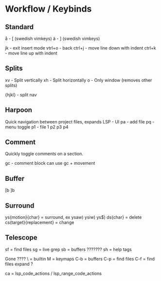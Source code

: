 # Workflow / Keybinds

## Standard

å - [  (swedish vimkeys)
ä - ]  (swedish vimkeys)

jk - exit insert mode
vtrl+o - back
ctrl+j - move line down with indent
ctrl+k - move line up with indent

## Splits
<leader>xv - Split vertically
<leader>xh - Split horizontally
<C-w>o - Only window (removes other splits)

<C-w> {hjkl} - split nav

## Harpoon
Quick navigation between project files, expands LSP
<F1> - UI
<leader>pa - add file
<leader>pq - menu toggle
<leader>p1 - file 1
<leader>p2
<leader>p3
<leader>p4

## Comment
Quickly toggle comments on a section.

gc - comment block
can use gc + movement

## Buffer
[b
]b

## Surround
ys{motion}{char} = surround, ex ysaw) ysiw) ys$)
ds{char} = delete
cs{target}{replacement} = change

## Telescope
<leader>sf = find files
<leader>sg = live grep
<leader>sb = buffers ???????
<leader>sh = help tags

Gone ????
\\ = builtin
<leader>M = keymaps
C-b = buffers
C-p = find files
C-f = find files expand ?

<leader>ca = lsp_code_actions / lsp_range_code_actions

